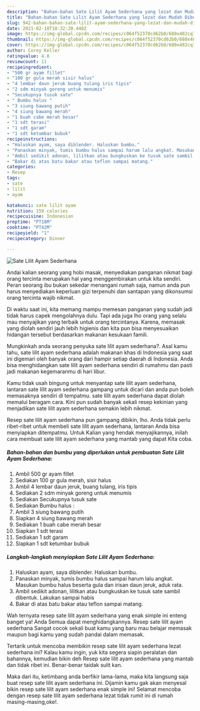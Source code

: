 ```yaml
---
description: "Bahan-bahan Sate Lilit Ayam Sederhana yang lezat dan Mudah Dibuat"
title: "Bahan-bahan Sate Lilit Ayam Sederhana yang lezat dan Mudah Dibuat"
slug: 942-bahan-bahan-sate-lilit-ayam-sederhana-yang-lezat-dan-mudah-dibuat
date: 2021-02-18T18:32:20.448Z
image: https://img-global.cpcdn.com/recipes/c064f52370cd62b0/680x482cq70/sate-lilit-ayam-sederhana-foto-resep-utama.jpg
thumbnail: https://img-global.cpcdn.com/recipes/c064f52370cd62b0/680x482cq70/sate-lilit-ayam-sederhana-foto-resep-utama.jpg
cover: https://img-global.cpcdn.com/recipes/c064f52370cd62b0/680x482cq70/sate-lilit-ayam-sederhana-foto-resep-utama.jpg
author: Corey Keller
ratingvalue: 4.8
reviewcount: 11
recipeingredient:
- "500 gr ayam fillet"
- "100 gr gula merah sisir halus"
- "4 lembar daun jeruk buang tulang iris tipis"
- "2 sdm minyak goreng untuk menumis"
- "Secukupnya tusuk sate"
- " Bumbu halus "
- "3 siung bawang putih"
- "4 siung bawang merah"
- "1 buah cabe merah besar"
- "1 sdt terasi"
- "1 sdt garam"
- "1 sdt ketumbar bubuk"
recipeinstructions:
- "Haluskan ayam, saya diblender. Haluskan bumbu."
- "Panaskan minyak, tumis bumbu halus sampai harum lalu angkat. Masukan bumbu halus beserta gula dan irisan daun jeruk, aduk rata."
- "Ambil sedikit adonan, lilitkan atau bungkuskan ke tusuk sate sambil dibentuk. Lakukan sampai habis"
- "Bakar di atas batu bakar atau teflon sampai matang."
categories:
- Resep
tags:
- sate
- lilit
- ayam

katakunci: sate lilit ayam 
nutrition: 159 calories
recipecuisine: Indonesian
preptime: "PT18M"
cooktime: "PT42M"
recipeyield: "1"
recipecategory: Dinner

---
```



![Sate Lilit Ayam Sederhana](https://img-global.cpcdn.com/recipes/c064f52370cd62b0/680x482cq70/sate-lilit-ayam-sederhana-foto-resep-utama.jpg)

Andai kalian seorang yang hobi masak, menyediakan panganan nikmat bagi orang tercinta merupakan hal yang menggembirakan untuk kita sendiri. Peran seorang ibu bukan sekedar menangani rumah saja, namun anda pun harus menyediakan keperluan gizi terpenuhi dan santapan yang dikonsumsi orang tercinta wajib nikmat.

Di waktu  saat ini, kita memang mampu memesan panganan yang sudah jadi tidak harus capek mengolahnya dulu. Tapi ada juga lho orang yang selalu mau menyajikan yang terbaik untuk orang tercintanya. Karena, memasak yang diolah sendiri jauh lebih higienis dan kita pun bisa menyesuaikan hidangan tersebut berdasarkan makanan kesukaan famili. 



Mungkinkah anda seorang penyuka sate lilit ayam sederhana?. Asal kamu tahu, sate lilit ayam sederhana adalah makanan khas di Indonesia yang saat ini digemari oleh banyak orang dari hampir setiap daerah di Indonesia. Anda bisa menghidangkan sate lilit ayam sederhana sendiri di rumahmu dan pasti jadi makanan kegemaranmu di hari libur.

Kamu tidak usah bingung untuk menyantap sate lilit ayam sederhana, lantaran sate lilit ayam sederhana gampang untuk dicari dan anda pun boleh memasaknya sendiri di tempatmu. sate lilit ayam sederhana dapat diolah memalui beragam cara. Kini pun sudah banyak sekali resep kekinian yang menjadikan sate lilit ayam sederhana semakin lebih nikmat.

Resep sate lilit ayam sederhana pun gampang dibikin, lho. Anda tidak perlu ribet-ribet untuk membeli sate lilit ayam sederhana, lantaran Anda bisa menyiapkan ditempatmu. Untuk Kalian yang hendak menyajikannya, inilah cara membuat sate lilit ayam sederhana yang mantab yang dapat Kita coba.

<!--inarticleads1-->

##### Bahan-bahan dan bumbu yang diperlukan untuk pembuatan Sate Lilit Ayam Sederhana:

1. Ambil 500 gr ayam fillet
1. Sediakan 100 gr gula merah, sisir halus
1. Ambil 4 lembar daun jeruk, buang tulang, iris tipis
1. Sediakan 2 sdm minyak goreng untuk menumis
1. Sediakan Secukupnya tusuk sate
1. Sediakan  Bumbu halus :
1. Ambil 3 siung bawang putih
1. Siapkan 4 siung bawang merah
1. Sediakan 1 buah cabe merah besar
1. Siapkan 1 sdt terasi
1. Sediakan 1 sdt garam
1. Siapkan 1 sdt ketumbar bubuk




<!--inarticleads2-->

##### Langkah-langkah menyiapkan Sate Lilit Ayam Sederhana:

1. Haluskan ayam, saya diblender. Haluskan bumbu.
1. Panaskan minyak, tumis bumbu halus sampai harum lalu angkat. Masukan bumbu halus beserta gula dan irisan daun jeruk, aduk rata.
1. Ambil sedikit adonan, lilitkan atau bungkuskan ke tusuk sate sambil dibentuk. Lakukan sampai habis
1. Bakar di atas batu bakar atau teflon sampai matang.




Wah ternyata resep sate lilit ayam sederhana yang enak simple ini enteng banget ya! Anda Semua dapat menghidangkannya. Resep sate lilit ayam sederhana Sangat cocok sekali buat kamu yang baru mau belajar memasak maupun bagi kamu yang sudah pandai dalam memasak.

Tertarik untuk mencoba membikin resep sate lilit ayam sederhana lezat sederhana ini? Kalau kamu ingin, yuk kita segera siapin peralatan dan bahannya, kemudian bikin deh Resep sate lilit ayam sederhana yang mantab dan tidak ribet ini. Benar-benar taidak sulit kan. 

Maka dari itu, ketimbang anda berfikir lama-lama, maka kita langsung saja buat resep sate lilit ayam sederhana ini. Dijamin kamu gak akan menyesal bikin resep sate lilit ayam sederhana enak simple ini! Selamat mencoba dengan resep sate lilit ayam sederhana lezat tidak rumit ini di rumah masing-masing,oke!.

